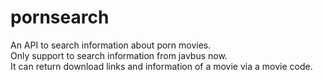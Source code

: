 # pornsearch
An API to search information about porn movies.   
Only support to search information from javbus now.   
It can return download links and information of a movie via a movie code.   
